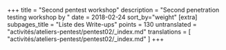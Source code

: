 +++
title = "Second pentest workshop"
description = "Second penetration testing workshop by "
date = 2018-02-24
sort_by="weight"
[extra]
subpages_title = "Liste des Write-ups"
points = 130
untranslated = "activités/ateliers-pentest/pentest02/_index.md"
translations = [
    "activités/ateliers-pentest/pentest02/_index.md"
]
+++
